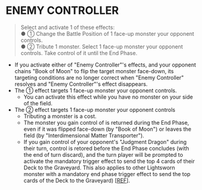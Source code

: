 
# ENEMY CONTROLLER  
> Select and activate 1 of these effects:  
● ① Change the Battle Position of 1 face-up monster your opponent controls.  
● ② Tribute 1 monster. Select 1 face-up monster your opponent controls. Take control of it until the End Phase.

*   If you activate either of "Enemy Controller"'s effects, and your opponent chains "Book of Moon" to flip the target monster face-down, its targeting conditions are no longer correct when "Enemy Controller" resolves and "Enemy Controller"'s effect disappears.
*   The ① effect targets 1 face-up monster your opponent controls.
    *   You can activate this effect while you have no monster on your side of the field.
*   The ② effect targets 1 face-up monster your opponent controls
    *   Tributing a monster is a cost.
    *   The monster you gain control of is returned during the End Phase, even if it was flipped face-down (by "Book of Moon") or leaves the field (by "Interdimensional Matter Transporter").
    *   If you gain control of your opponent's "Judgment Dragon" during their turn, control is retored before the End Phase concludes (with the end of turn discard), and the turn player will be prompted to activate the mandatory trigger effect to send the top 4 cards of their Deck to the Graveyard. This also applies to other Lightsworn monster with a mandatory end phase trigger effect to send the top cards of the Deck to the Graveyard) \[[REF](http://duelistgroundz.com/index.php?/topic/85182-judgment-dragon-and-enemy-controller/)\].

  